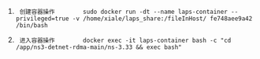 1)      创建容器操作        sudo docker run -dt --name laps-container --privileged=true -v /home/xiale/laps_share:/fileInHost/ fe748aee9a42 /bin/bash

2)      进入容器操作        docker exec -it laps-container bash -c "cd /app/ns3-detnet-rdma-main/ns-3.33 && exec bash"

